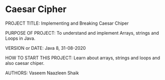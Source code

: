 # Caesar Cipher

PROJECT TITLE: Implementing and Breaking Caesar Chiper

PURPOSE OF PROJECT: To understand and implement Arrays, strings and Loops in Java.

VERSION or DATE: Java 8, 31-08-2020

HOW TO START THIS PROJECT: Learn about arrays, strings and loops and also caesar chiper.

AUTHORS: Vaseem Naazleen Shaik
